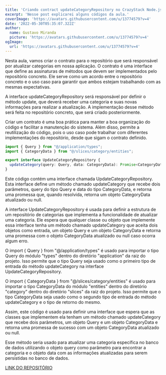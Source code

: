 ```yaml
---
title: 'Criando contract updateCategoryRepository no CrazyStack Node.js'
excerpt: 'Nesse post explicarei alguns códigos da aula.'
coverImage: 'https://avatars.githubusercontent.com/u/13774579?v=4'
date: '2022-05-30T05:35:07.322Z'
author:
  name: Gustavo Miranda
  picture: 'https://avatars.githubusercontent.com/u/13774579?v=4'
ogImage:
  url: 'https://avatars.githubusercontent.com/u/13774579?v=4'
---
```

Nesta aula, vamos criar o contrato para o repositório que será responsável por atualizar categorias em nossa aplicação. O contrato é uma interface que define as assinaturas de métodos que devem ser implementados pelo repositório concreto. Ele serve como um acordo entre o repositório concreto e o uso caso para garantir que ambos estejam trabalhando com as mesmas expectativas.

A interface updateCategoryRepository será responsável por definir o método update, que deverá receber uma categoria e suas novas informações para realizar a atualização. A implementação desse método será feita no repositório concreto, que será criado posteriormente.

Criar um contrato é uma boa prática para manter a boa organização do código e facilitar a manutenção do sistema. Além disso, permite a reutilização do código, pois o uso caso pode trabalhar com diferentes implementações do repositório, desde que sigam o contrato definido.

```typescript
import { Query } from "@/application/types";
import { CategoryData } from "@/slices/category/entities";

export interface UpdateCategoryRepository {
  updateCategory(query: Query, data: CategoryData): Promise<CategoryData | null>;
}
``` 
Este código contém uma interface chamada UpdateCategoryRepository. Esta interface define um método chamado updateCategory que recebe dois parâmetros, query do tipo Query e data do tipo CategoryData, e retorna uma promessa que, quando resolvida, retorna um objeto CategoryData atualizado ou null.

A interface UpdateCategoryRepository é usada para definir a estrutura de um repositório de categorias que implementa a funcionalidade de atualizar uma categoria. Ele espera que qualquer classe ou objeto que implemente essa interface tenha um método chamado updateCategory que aceita dois objetos como entrada, um objeto Query e um objeto CategoryData e retorna uma promessa com o objeto CategoryData atualizado ou null caso ocorra algum erro.

O import { Query } from "@/application/types" é usado para importar o tipo Query do módulo "types" dentro do diretório "application" da raiz do projeto. Isso permite que o tipo Query seja usado como o primeiro tipo de entrada do método updateCategory na interface UpdateCategoryRepository.

O import { CategoryData } from "@/slices/category/entities" é usado para importar o tipo CategoryData do módulo "entities" dentro do diretório "category" dentro do diretório "slices" da raiz do projeto. Isso permite que o tipo CategoryData seja usado como o segundo tipo de entrada do método updateCategory e o tipo de retorno do mesmo.

Assim, este código é usado para definir uma interface que espera que as classes que implementem ela tenham um método chamado updateCategory que recebe dois parâmetros, um objeto Query e um objeto CategoryData e retorna uma promessa de sucesso com um objeto CategoryData atualizado ou null.

Esse método seria usado para atualizar uma categoria específica no banco de dados utilizando o objeto query como parâmetro para encontrar a categoria e o objeto data com as informações atualizadas para serem persistidas no banco de dados.


[LINK DO REPOSITÓRIO](https://github.com/gumiranda/CrazyStackNodeJs)